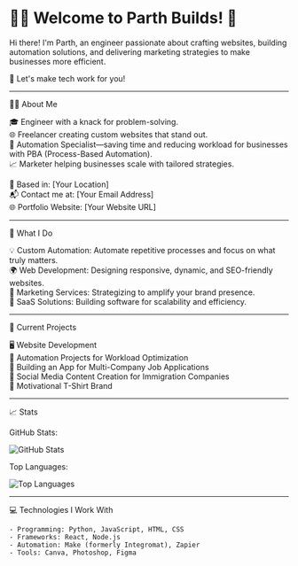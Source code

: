 # 👨‍💻 Welcome to Parth Builds! 🚀  

Hi there! I'm Parth, an engineer passionate about crafting websites, building automation solutions, and delivering marketing strategies to make businesses more efficient.  

🌟 Let's make tech work for you!  

---

 👨‍🏭 About Me  

🎓 Engineer with a knack for problem-solving.  
🌐 Freelancer creating custom websites that stand out.  
🤖 Automation Specialist—saving time and reducing workload for businesses with PBA (Process-Based Automation).  
📈 Marketer helping businesses scale with tailored strategies.  

📍 Based in: [Your Location]  
📬 Contact me at: [Your Email Address]  
🌐 Portfolio Website: [Your Website URL]  

---

 💼 What I Do  

💡 Custom Automation: Automate repetitive processes and focus on what truly matters.  
🌍 Web Development: Designing responsive, dynamic, and SEO-friendly websites.  
📣 Marketing Services: Strategizing to amplify your brand presence.  
📑 SaaS Solutions: Building software for scalability and efficiency.  

---

 🚀 Current Projects  

🖥️ Website Development  
🔄 Automation Projects for Workload Optimization  
📲 Building an App for Multi-Company Job Applications  
📢 Social Media Content Creation for Immigration Companies  
👕 Motivational T-Shirt Brand  

---

 📈 Stats  

GitHub Stats:  
<!-- Add your GitHub Stats image here -->
![GitHub Stats](https://github-readme-stats.vercel.app/api?username=parthbuilds&show_icons=true&theme=radical)  

Top Languages:  
<!-- Add your Top Languages image here -->
![Top Languages](https://github-readme-stats.vercel.app/api/top-langs/?username=parthbuilds&layout=compact&theme=radical)  

---

 💻 Technologies I Work With  

```plaintext
- Programming: Python, JavaScript, HTML, CSS  
- Frameworks: React, Node.js  
- Automation: Make (formerly Integromat), Zapier  
- Tools: Canva, Photoshop, Figma  
